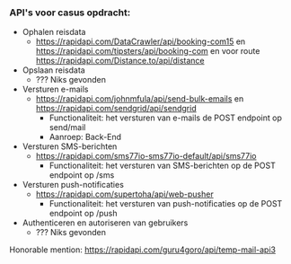 ### API's voor casus opdracht:

- Ophalen reisdata
    - https://rapidapi.com/DataCrawler/api/booking-com15
      en https://rapidapi.com/tipsters/api/booking-com en voor route https://rapidapi.com/Distance.to/api/distance
- Opslaan reisdata
    - ??? Niks gevonden
- Versturen e-mails
    - https://rapidapi.com/johnmfula/api/send-bulk-emails
      en https://rapidapi.com/sendgrid/api/sendgrid
        - Functionaliteit: het versturen van e-mails de POST endpoint op send/mail
        - Aanroep: Back-End
- Versturen SMS-berichten
    - https://rapidapi.com/sms77io-sms77io-default/api/sms77io
        - Functionaliteit: het versturen van SMS-berichten op de POST endpoint op /sms
- Versturen push-notificaties
    - https://rapidapi.com/supertoha/api/web-pusher
        - Functionaliteit: het versturen van push-notificaties op de POST endpoint op /push
- Authenticeren en autoriseren van gebruikers
    - ??? Niks gevonden 

Honorable mention: https://rapidapi.com/guru4goro/api/temp-mail-api3